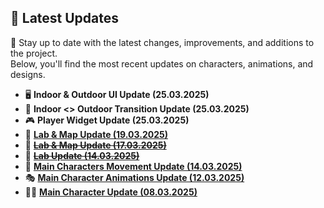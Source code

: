 ## 📌 Latest Updates  

📰 Stay up to date with the latest changes, improvements, and additions to the project.  
Below, you'll find the most recent updates on characters, animations, and designs.  

- 🖥️ **Indoor & Outdoor UI Update (25.03.2025)**  
- 🔄 **Indoor <> Outdoor Transition Update (25.03.2025)**  
- 🎮 **Player Widget Update (25.03.2025)**  
- 🧪 **[Lab & Map Update (19.03.2025)](Building/Lab/Lab.md)**  
- 🧪 ~~**[Lab & Map Update (17.03.2025)](Building/Lab/Lab.md)**~~  
- 🧪 ~~**[Lab Update (14.03.2025)](Building/Lab/Lab.md)**~~  
- 🚶 **[Main Characters Movement Update (14.03.2025)](Functions/MainCharacters.md)**  
- 🎭 **[Main Character Animations Update (12.03.2025)](Animations/MainCharactersAnimations.md)**  
- 🧑‍🎨 **[Main Character Update (08.03.2025)](Characters/MainCharacter.md)**
